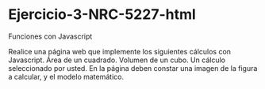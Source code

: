 # Ejercicio-3-NRC-5227-html
Funciones con Javascript

Realice una página web que implemente los siguientes cálculos con Javascript.
Área de un cuadrado. 
Volumen de un cubo. 
Un cálculo seleccionado por usted. 
En la página deben constar una imagen de la figura a calcular, y el modelo matemático.

